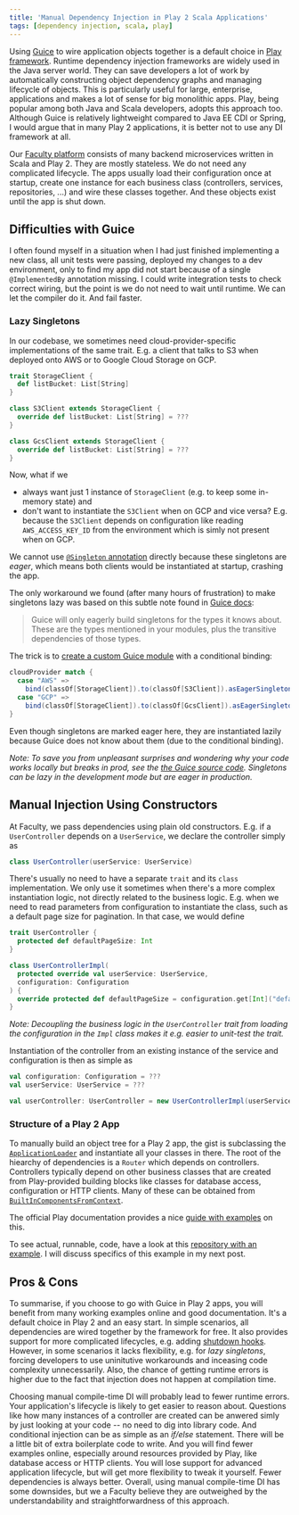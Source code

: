 ```yaml
---
title: 'Manual Dependency Injection in Play 2 Scala Applications'
tags: [dependency injection, scala, play]
---
```


Using [Guice](https://github.com/google/guice) to wire application objects together is a default choice in [Play framework](https://www.playframework.com/). Runtime dependency injection frameworks are widely used in the Java server world. They can save developers a lot of work by automatically constructing object dependency graphs and managing lifecycle of objects. This is particularly useful for large, enterprise, applications and makes a lot of sense for big monolithic apps. Play, being popular among both Java and Scala developers, adopts this approach too. Although Guice is relatively lightweight compared to Java EE CDI or Spring, I would argue that in many Play 2 applications, it is better not to use any DI framework at all.

Our [Faculty platform](https://faculty.ai/products-services/platform/) consists of many backend microservices written in Scala and Play 2. They are mostly stateless. We do not need any complicated lifecycle. The apps usually load their configuration once at startup, create one instance for each business class (controllers, services, repositories, ...) and wire these classes together. And these objects exist until the app is shut down.

## Difficulties with Guice

I often found myself in a situation when I had just finished implementing a new class, all unit tests were passing, deployed my changes to a dev environment, only to find my app did not start because of a single `@ImplementedBy` annotation missing. I could write integration tests to check correct wiring, but the point is we do not need to wait until runtime. We can let the compiler do it. And fail faster.

### Lazy Singletons

In our codebase, we sometimes need cloud-provider-specific implementations of the same trait. E.g. a client that talks to S3 when deployed onto AWS or to Google Cloud Storage on GCP.

```scala
trait StorageClient {
  def listBucket: List[String]
}

class S3Client extends StorageClient {
  override def listBucket: List[String] = ???
}

class GcsClient extends StorageClient {
  override def listBucket: List[String] = ???
}
```

Now, what if we

- always want just 1 instance of `StorageClient` (e.g. to keep some in-memory state) and
- don't want to instantiate the `S3Client` when on GCP and vice versa? E.g. because the `S3Client` depends on configuration like reading `AWS_ACCESS_KEY_ID` from the environment which is simly not present when on GCP.

We cannot use [`@Singleton` annotation](https://google.github.io/guice/api-docs/latest/javadoc/index.html?com/google/inject/Singleton.html) directly because these singletons are _eager_, which means both clients would be instantiated at startup, crashing the app.

The only workaround we found (after many hours of frustration) to make singletons lazy was based on this subtle note found in [Guice docs](https://github.com/google/guice/wiki/Scopes#eager-singletons):

> Guice will only eagerly build singletons for the types it knows about. These are the types mentioned in your modules, plus the transitive dependencies of those types.

The trick is to [create a custom Guice module](https://www.playframework.com/documentation/2.6.x/ScalaPlayModules) with a conditional binding:

```scala
cloudProvider match {
  case "AWS" =>
    bind(classOf[StorageClient]).to(classOf[S3Client]).asEagerSingleton()
  case "GCP" =>
    bind(classOf[StorageClient]).to(classOf[GcsClient]).asEagerSingleton()
}
```

Even though singletons are marked eager here, they are instantiated lazily because Guice does not know about them (due to the conditional binding).

_Note: To save you from unpleasant surprises and wondering why your code works locally but breaks in prod, see the [the Guice source code](https://github.com/google/guice/blob/11667ab03d90e0b90d7d2a60694e1a3d0eed458e/core/src/com/google/inject/internal/Scoping.java#L2420). Singletons can be lazy in the development mode but are eager in production._

## Manual Injection Using Constructors

At Faculty, we pass dependencies using plain old constructors. E.g. if a `UserController` depends on a `UserService`, we declare the controller simply as

```scala
class UserController(userService: UserService)
```

There's usually no need to have a separate `trait` and its `class` implementation. We only use it sometimes when there's a more complex instantiation logic, not directly related to the business logic. E.g. when we need to read parameters from configuration to instantiate the class, such as a default page size for pagination. In that case, we would define

```scala
trait UserController {
  protected def defaultPageSize: Int
}

class UserControllerImpl(
  protected override val userService: UserService,
  configuration: Configuration
) {
  override protected def defaultPageSize = configuration.get[Int]("defaultPageSize")
}
```

_Note: Decoupling the business logic in the `UserController` trait from loading the configuration in the `Impl` class makes it e.g. easier to unit-test the trait._

Instantiation of the controller from an existing instance of the service and configuration is then as simple as

```scala
val configuration: Configuration = ???
val userService: UserService = ???

val userController: UserController = new UserControllerImpl(userService, configuration)
```

### Structure of a Play 2 App

To manually build an object tree for a Play 2 app, the gist is subclassing the [`ApplicationLoader`](https://www.playframework.com/documentation/2.8.x/api/scala/play/api/ApplicationLoader) and instantiate all your classes in there. The root of the hiearchy of dependencies is a `Router` which depends on controllers. Controllers typically depend on other business classes that are created from Play-provided building blocks like classes for database access, configuration or HTTP clients. Many of these can be obtained from [`BuiltInComponentsFromContext`](https://www.playframework.com/documentation/2.8.x/api/scala/play/api/BuiltInComponentsFromContext.html).

The official Play documentation provides a nice [guide with examples](https://www.playframework.com/documentation/2.8.x/ScalaCompileTimeDependencyInjection#Application-entry-point) on this.

To see actual, runnable, code, have a look at this [repository with an example](https://github.com/tomas-milata/play-without-guice). I will discuss specifics of this example in my next post.

## Pros & Cons

To summarise, if you choose to go with Guice in Play 2 apps, you will benefit from many working examples online and good documentation. It's a default choice in Play 2 and an easy start. In simple scenarios, all dependencies are wired together by the framework for free. It also provides support for more complicated lifecycles, e.g. adding [shutdown hooks](https://www.playframework.com/documentation/2.8.x/ScalaDependencyInjection#Stopping/cleaning-up). However, in some scenarios it lacks flexibility, e.g. for _lazy singletons_, forcing developers to use uninitutive workarounds and inceasing code complexity unnecessarily. Also, the chance of getting runtime errors is higher due to the fact that injection does not happen at compilation time.

Choosing manual compile-time DI will probably lead to fewer runtime errors. Your application's lifecycle is likely to get easier to reason about. Questions like how many instances of a controller are created can be anwered simly by just looking at your code -- no need to dig into library code. And conditional injection can be as simple as an _if/else_ statement. There will be a little bit of extra boilerplate code to write. And you will find fewer examples online, especially around resources provided by Play, like database access or HTTP clients. You will lose support for advanced application lifecycle, but will get more flexibility to tweak it yourself. Fewer dependencies is always better. Overall, using manual compile-time DI has some downsides, but we a Faculty believe they are outweighed by the understandability and straightforwardness of this approach.
